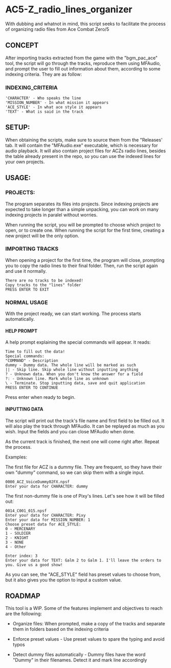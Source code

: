 # AC5-Z_radio_lines_organizer
With dubbing and whatnot in mind, this script seeks to facilitate the process of organizing radio files from Ace Combat Zero/5

## CONCEPT
After importing tracks extracted from the game with the "bgm_pac_ace" tool, the script will go through the tracks, reproduce them using MFAudio, and prompt the user to fill out information about them, according to some indexing criteria. They are as follow:

### INDEXING_CRITERIA 
    'CHARACTER' - Who speaks the line
    'MISSION_NUMBER' - In what mission it appears
    'ACE_STYLE' - In what ace style it appears
    'TEXT' - What is said in the track


## SETUP:
When obtaining the scripts, make sure to source them from the "Releases' tab. It will contain the "MFAudio.exe" executable, which is necessary for audio playback. It will also contain project files for ACZs radio lines, besides the table already present in the repo, so you can use the indexed lines for your own projects.

## USAGE:
### PROJECTS:
The program separates its files into projects. Since indexing projects are expected to take longer than a simple unpacking, you can work on many indexing projects in paralel without worries.

When running the script, you will be prompted to choose which project to open, or to create one. When running the script for the first time, creating a new project will be the only option.

### IMPORTING TRACKS
When opening a project for the first time, the program will close, prompting you to copy the radio lines to their final folder. Then, run the script again and use it normally.

    There are no tracks to be indexed!
    Copy tracks to the "lines" folder
    PRESS ENTER TO EXIT

### NORMAL USAGE
With the project ready, we can start working. The process starts automatically.

#### HELP PROMPT
A help prompt explaining the special commands will appear. It reads:

    Time to fill out the data!
    Special commands:
    "COMMAND" - Description
    dummy - Dummy data. The whole line will be marked as such
    || - Skip line. Skip whole line without inputting anything
    ? - Unknown data. When you don't know the answer for a field
    ?: - Unknown line. Mark whole line as unknown
    \ - Terminate. Stop inputting data, save and quit application
    PRESS ENTER TO CONTINUE

Press enter when ready to begin.

#### INPUTTING DATA
The script will print out the track's file name and first field to be filled out. It will also play the track through MFAudio. It can be replayed as much as you wish. Input the fields and you can close MFAudio when done.

As the current track is finished, the next one will come right after. Repeat the process.

Examples:

The first file for ACZ is a dummy file. They are frequent, so they have their own "dummy" command, so we can skip them with a single input.

    0000_ACZ_VoiceDummy02FX.npsf
    Enter your data for CHARACTER: dummy

The first non-dummy file is one of Pixy's lines. Let's see how it will be filled out:

    0014_C001_015.npsf
    Enter your data for CHARACTER: Pixy
    Enter your data for MISSION_NUMBER: 1
    Choose preset data for ACE_STYLE: 
    0 - MERCENARY
    1 - SOLDIER
    2 - KNIGHT
    3 - NONE
    4 - Other

    Enter index: 3
    Enter your data for TEXT: Galm 2 to Galm 1. I'll leave the orders to you. Give us a good show!

As you can see, the "ACE_STYLE" field has preset values to choose from, but it also gives you the option to input a custom value.



## ROADMAP
This tool is a WIP. Some of the features implement and objectives to reach are the following:

- Organize files: When prompted, make a copy of the tracks and separate them in folders based on the indexing criteria

- Enforce preset values - Use preset values to spare the typing and avoid typos

- Detect dummy files automatically - Dummy files have the word "Dummy" in their filenames. Detect it and mark line accordingly
